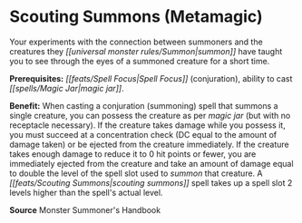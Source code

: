 ﻿---
cssclass: [feats]

---
# Scouting Summons (Metamagic)

Your experiments with the connection between summoners and the creatures they _[[universal monster rules/Summon|summon]]_ have taught you to see through the eyes of a summoned creature for a short time.

**Prerequisites:** _[[feats/Spell Focus|Spell Focus]]_ (conjuration), ability to cast _[[spells/Magic Jar|magic jar]]_.

**Benefit:** When casting a conjuration (summoning) spell that summons a single creature, you can possess the creature as per _magic jar_ (but with no receptacle necessary). If the creature takes damage while you possess it, you must succeed at a concentration check (DC equal to the amount of damage taken) or be ejected from the creature immediately. If the creature takes enough damage to reduce it to 0 hit points or fewer, you are immediately ejected from the creature and take an amount of damage equal to double the level of the spell slot used to _summon_ that creature. A _[[feats/Scouting Summons|scouting summons]]_ spell takes up a spell slot 2 levels higher than the spell's actual level.

**Source** Monster Summoner's Handbook